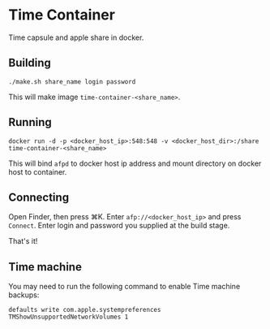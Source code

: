 # Time Container

Time capsule and apple share in docker.

## Building

```
./make.sh share_name login password
```

This will make image `time-container-<share_name>`.

## Running

```
docker run -d -p <docker_host_ip>:548:548 -v <docker_host_dir>:/share time-container-<share_name>
```

This will bind `afpd` to docker host ip address and mount
directory on docker host to container.

## Connecting

Open Finder, then press ⌘K. Enter `afp://<docker_host_ip>` and
press `Connect`. Enter login and password you supplied at
the build stage.

That's it!

## Time machine

You may need to run the following command to enable Time machine backups:

```
defaults write com.apple.systempreferences TMShowUnsupportedNetworkVolumes 1  
```
